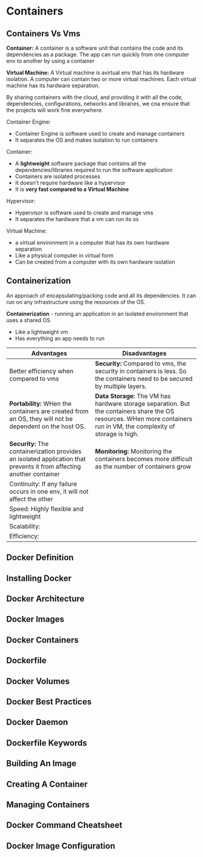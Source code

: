 # Containers

## Containers Vs Vms

**Container:** A container is a software unit that contains the code and its dependencies as a package. The app can run quickly from one computer env to another by using a container

**Virtual Machine:** A Virtual machine is avirtual env that has its hardware isolation. A computer can contain two or more virtual machines. Each virtual machine has its hardware separation.

By sharing containers with the cloud, and providing it with all the code, dependencies, configurations, networks and libraries, we cna ensure that the projects will work fine everywhere.

Container Engine:

- Container Engine is software used to create and manage containers
- It separates the OS and makes isolation to run containers

Container:

- A **lightweight** software package that contains all the dependencies/libraries required to run the software application
- Containers are isolated processes
- It doesn't require hardware like a hypervisor
- It is **very fast compared to a Virtual Machine**

Hypervisor:

- Hypervisor is software used to create and manage vms
- It separates the hardware that a vm can run its os

Virtual Machine:

- a virtual environment in a computer that has its own hardware separation
- Like a physical computer in virtual form
- Can be created from a computer with its own hardware isolation

## Containerization

An approach of encapsulating/packing code and all its dependencies. It can run on any infrastructure using the resources of the OS.

**Containerization** - running an application in an isolated environment that uses a shared OS

- Like a lightweight vm
- Has everything an app needs to run

<table>
  <thead>
    <th>Advantages</th>
    <th>Disadvantages</th>
  </thead>
  <tr>
    <td>Better efficiency when compared to vms</td>
    <td><b>Security:</b> Compared to vms, the security in containers is less. So the containers need to be secured by multiple layers.</td>
  </tr>
  <tr>
    <td><b>Portability:</b> WHen the containers are created from an OS, they will not be dependent on the host OS.</td>
    <td><b>Data Storage:</b> The VM has hardware storage separation. But the containers share the OS resources. WHen more containers run in VM, the complexity of storage is high.</td>
  </tr>
  <tr>
    <td><b>Security:</b> The containerization provides an isolated application that prevents it from affecting another container</td>
    <td><b>Monitoring:</b> Monitoring the containers becomes more difficult as the number of containers grow</td>
  </tr>
  <tr><td>Continuity: If any failure occurs in one env, it will not affect the other</td></tr>
  <tr><td>Speed: Highly flexible and lightweight</td></tr>
  <tr><td>Scalability:</td></tr>
  <tr><td>Efficiency:</td></tr>
</table>

## Docker Definition

## Installing Docker

## Docker Architecture

## Docker Images

## Docker Containers

## Dockerfile

## Docker Volumes

## Docker Best Practices

## Docker Daemon

## Dockerfile Keywords

## Building An Image

## Creating A Container

## Managing Containers

## Docker Command Cheatsheet

## Docker Image Configuration
